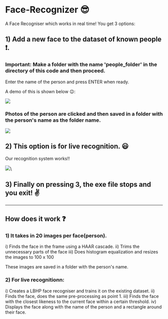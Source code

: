 # Face-Recognizer :sunglasses:
A Face Recogniser which works in real time!
You get 3 options:

## 1) Add a new face to the dataset of known people :heavy_exclamation_mark:.
  
 ### Important: Make a folder with the name 'people_folder' in the directory of this code and then proceed.
 Enter the name of the person and press ENTER when ready.
  
  
 A demo of this is shown below :wink::
  
  
  
 ![](https://github.com/junior08/Face-Recognizer/blob/master/add_face.gif) 



 
 ### Photos of the person are clicked and then saved in a folder with the person's name as the folder name.
  
  
  ![](https://github.com/junior08/Face-Recognizer/blob/master/added_faces.png)
  
  



## 2)  This option is for live recognition. :smiley:


   Our recognition system works!!
    
    
  ![](https://github.com/junior08/Face-Recognizer/blob/master/live.gif)\\
    
    


## 3) Finally on pressing 3, the exe file stops and you exit!  :v:

  
  


_______________________________________________________________________________________________________________________________________



## How does it work :question:

### 1) It takes in 20 images per face(person).
  
   i) Finds the face in the frame using a HAAR cascade.
  ii) Trims the unnecessary parts of the face
 iii) Does histogram equalization and resizes the images to 100 x 100
 
 These images are saved in a folder with the person's name.
 
 
 
 ### 2) For live recognitionn:
 
   i) Creates a LBHP face recogniser and trains it on the existing dataset.
   ii) Finds the face, does the same pre-processing as point 1.
  iii) Finds the face with the closest likeness to the current face within a certain threshold.
   iv) Displays the face along with the name of the person and a rectangle around their face.

